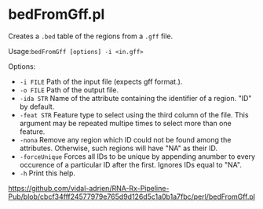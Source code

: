 # bedFromGff.pl

Creates a `.bed` table of the regions from a `.gff` file.

Usage:`bedFromGff [options] -i <in.gff>`

Options:
*  `-i FILE`         Path of the input file (expects gff format.).
*  `-o FILE`         Path of the output file.
*  `-ida STR`        Name of the attribute containing the identifier of a region. "ID" by default.
*  `-feat STR`       Feature type to select using the third column of the file. This argument may be repeated multipe times to select more than one feature.
*  `-nona`           Remove any region which ID could not be found among the attributes. Otherwise, such regions will have "NA" as their ID.
*  `-forceUnique`    Forces all IDs to be unique by appending anumber to every occurence of a particular ID after the first. Ignores IDs equal to "NA".
*  `-h`              Print this help.

https://github.com/vidal-adrien/RNA-Rx-Pipeline-Pub/blob/cbcf34fff24577979e765d9d126d5c1a0b1a7fbc/perl/bedFromGff.pl
